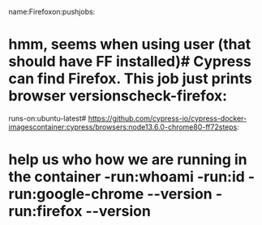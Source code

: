 name:Firefoxon:pushjobs:
# hmm, seems when using user (that should have FF installed)# Cypress can find Firefox. This job just prints browser versionscheck-firefox:
runs-on:ubuntu-latest# https://github.com/cypress-io/cypress-docker-imagescontainer:cypress/browsers:node13.6.0-chrome80-ff72steps:
# help us who how we are running in the container -run:whoami -run:id -run:google-chrome --version -run:firefox --version

